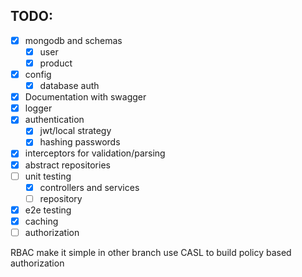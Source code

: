 ## TODO:
  - [x] mongodb and schemas
    - [x] user
    - [x] product
  - [x] config
    - [x] database auth
  - [x] Documentation with swagger
  - [x] logger
  - [x] authentication
    - [x] jwt/local strategy
    - [x] hashing passwords
  - [x] interceptors for validation/parsing
  - [x] abstract repositories
  - [ ] unit testing
    - [x] controllers and services
    - [ ] repository 
  - [x] e2e testing
  - [x] caching
  - [ ] authorization

  RBAC
    make it simple
    in other branch use CASL to build policy based authorization